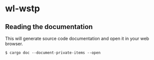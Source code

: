 # wl-wstp

## Reading the documentation

This will generate source code documentation and open it in your web browser.

```shell
$ cargo doc --document-private-items --open
```
